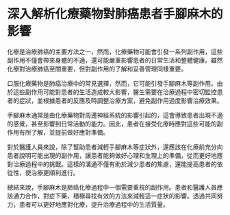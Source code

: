 # 深入解析化療藥物對肺癌患者手腳麻木的影響

化療是治療肺癌的主要方法之一，然而，化療藥物可能會引發一系列副作用，這些副作用不僅會帶來身體的不適，還可能嚴重影響患者的日常生活和整體健康。雖然化療對治療肺癌至關重要，但對副作用的了解和妥善管理同樣重要。

口服化療藥物是肺癌治療中的常見選擇，然而，它可能引發手腳麻木等副作用。由於這些副作用可能對患者的生活造成較大影響，醫生需要在治療過程中密切監控患者的症狀，並根據患者的反應及時調整治療方案，避免副作用過度影響治療效果。

手腳麻木通常是由化療藥物對周邊神經系統的影響引起的，這會導致患者出現不適的感覺，甚至影響到日常活動的能力。因此，患者在接受化療時應對這些可能的副作用有所了解，並提前做好應對準備。

對於醫護人員來說，除了幫助患者減輕手腳麻木等症狀外，還應該在化療前充分向患者說明可能出現的副作用，讓患者能夠做好心理和生理上的準備，從而更好地應對治療過程中的挑戰。這樣的溝通不僅有助於減少患者的焦慮，還能提高患者的依從性，使治療更順利進行。

總結來說，手腳麻木是肺癌化療過程中一個需要重視的副作用。患者和醫護人員應該通力合作，對症下藥，積極尋找有效的方法來減輕這一症狀的影響。透過共同努力，患者可以更好地應對化療，提升治療過程中的生活質量。